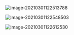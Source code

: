 ![image-20210301122513788](http://lovebetterworld.com/image-20210301122513788.png)



![image-20210301122548503](http://lovebetterworld.com/image-20210301122548503.png)



![image-20210301122612530](http://lovebetterworld.com/image-20210301122612530.png)